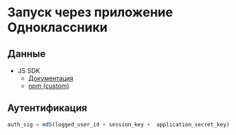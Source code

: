 # Запуск через приложение Одноклассники

## Данные
  - JS SDK
      - [Документация](https://apiok.ru/dev/sdk/js/)
      - [npm (custom)](https://www.npmjs.com/package/ok-js-sdk/v/1.0.2)

## Аутентификация

```typescript
auth_sig = md5(logged_user_id + session_key +  application_secret_key)
```